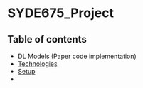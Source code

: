 # SYDE675_Project
## Table of contents
* DL Models (Paper code implementation)
* [Technologies](#technologies)
* [Setup](#setup)
* 
